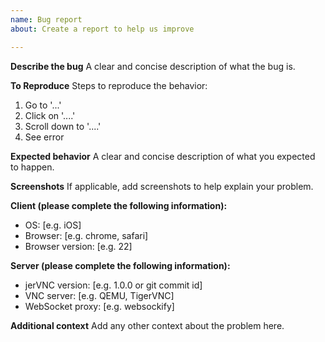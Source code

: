 ```yaml
---
name: Bug report
about: Create a report to help us improve

---
```


**Describe the bug**
A clear and concise description of what the bug is.

**To Reproduce**
Steps to reproduce the behavior:
1. Go to '...'
2. Click on '....'
3. Scroll down to '....'
4. See error

**Expected behavior**
A clear and concise description of what you expected to happen.

**Screenshots**
If applicable, add screenshots to help explain your problem.

**Client (please complete the following information):**
 - OS: [e.g. iOS]
 - Browser: [e.g. chrome, safari]
 - Browser version: [e.g. 22]

**Server (please complete the following information):**
 - jerVNC version: [e.g. 1.0.0 or git commit id]
 - VNC server: [e.g. QEMU, TigerVNC]
 - WebSocket proxy: [e.g. websockify]

**Additional context**
Add any other context about the problem here.

